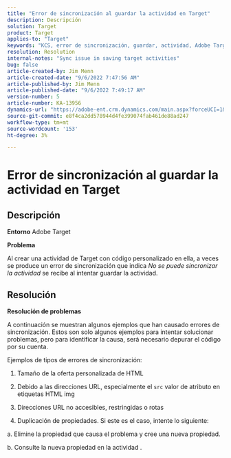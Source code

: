 ```yaml
---
title: "Error de sincronización al guardar la actividad en Target"
description: Descripción
solution: Target
product: Target
applies-to: "Target"
keywords: "KCS, error de sincronización, guardar, actividad, Adobe Target, solución de problemas"
resolution: Resolution
internal-notes: "Sync issue in saving target activities"
bug: false
article-created-by: Jim Menn
article-created-date: "9/6/2022 7:47:56 AM"
article-published-by: Jim Menn
article-published-date: "9/6/2022 7:49:17 AM"
version-number: 5
article-number: KA-13956
dynamics-url: "https://adobe-ent.crm.dynamics.com/main.aspx?forceUCI=1&pagetype=entityrecord&etn=knowledgearticle&id=e765de36-b82d-ed11-9db1-0022480866ad"
source-git-commit: e8f4ca2dd578944d4fe399074fab461de88ad247
workflow-type: tm+mt
source-wordcount: '153'
ht-degree: 3%

---
```


# Error de sincronización al guardar la actividad en Target

## Descripción


<b>Entorno</b>
Adobe Target

<b>Problema</b>

Al crear una actividad de Target con código personalizado en ella, a veces se produce un error de sincronización que indica *No se puede sincronizar la actividad* se recibe al intentar guardar la actividad.


## Resolución


<b>Resolución de problemas</b>

A continuación se muestran algunos ejemplos que han causado errores de sincronización.
Estos son solo algunos ejemplos para intentar solucionar problemas, pero para identificar la causa, será necesario depurar el código por su cuenta.

Ejemplos de tipos de errores de sincronización:

1. Tamaño de la oferta personalizada de HTML

2. Debido a las direcciones URL, especialmente el `src` valor de atributo en etiquetas HTML img

3. Direcciones URL no accesibles, restringidas o rotas

4. Duplicación de propiedades. Si este es el caso, intente lo siguiente:

a. Elimine la propiedad que causa el problema y cree una nueva propiedad.

b. Consulte la nueva propiedad en la actividad .


